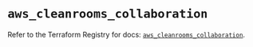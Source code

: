 # `aws_cleanrooms_collaboration`

Refer to the Terraform Registry for docs: [`aws_cleanrooms_collaboration`](https://registry.terraform.io/providers/hashicorp/aws/5.78.0/docs/resources/cleanrooms_collaboration).
